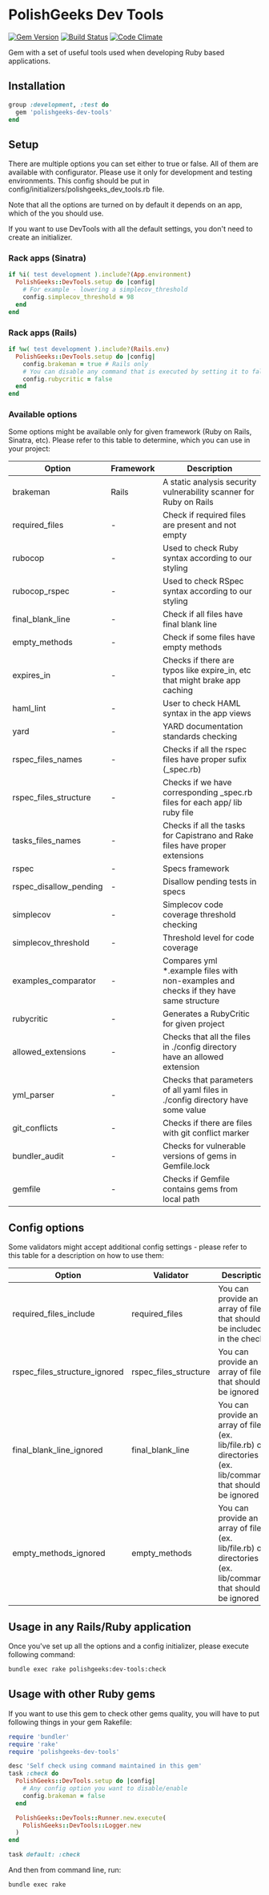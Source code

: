 # PolishGeeks Dev Tools

[![Gem Version](https://badge.fury.io/rb/polishgeeks-dev-tools.svg)](https://rubygems.org/gems/polishgeeks-dev-tools)
[![Build Status](https://api.travis-ci.org/polishgeeks/polishgeeks-dev-tools.svg)](https://travis-ci.org/polishgeeks/polishgeeks-dev-tools)
[![Code Climate](https://codeclimate.com/github/polishgeeks/polishgeeks-dev-tools/badges/gpa.svg)](https://codeclimate.com/github/polishgeeks/polishgeeks-dev-tools)

Gem with a set of useful tools used when developing Ruby based applications.

## Installation

```ruby
group :development, :test do
  gem 'polishgeeks-dev-tools'
end
```

## Setup

There are multiple options you can set either to true or false. All of them are available with configurator. Please use it only for development and testing environments. This config should be put in config/initializers/polishgeeks_dev_tools.rb file.

Note that all the options are turned on by default it depends on an app, which of the you should use.

If you want to use DevTools with all the default settings, you don't need to create an initializer.

### Rack apps (Sinatra)
```ruby
if %i( test development ).include?(App.environment)
  PolishGeeks::DevTools.setup do |config|
    # For example - lowering a simplecov_threshold
    config.simplecov_threshold = 98
  end
end
```
### Rack apps (Rails)
```ruby
if %w( test development ).include?(Rails.env)
  PolishGeeks::DevTools.setup do |config|
    config.brakeman = true # Rails only
    # You can disable any command that is executed by setting it to false
    config.rubycritic = false
  end
end
```

### Available options

Some options might be available only for given framework (Ruby on Rails, Sinatra, etc). Please refer to this table to
determine, which you can use in your project:

| Option                 | Framework | Description                                                                           |
|------------------------|-----------|---------------------------------------------------------------------------------------|
| brakeman               | Rails     | A static analysis security vulnerability scanner for Ruby on Rails                    |
| required_files         | -         | Check if required files are present and not empty                                     |
| rubocop                | -         | Used to check Ruby syntax according to our styling                                    |
| rubocop_rspec          | -         | Used to check RSpec syntax according to our styling                                   |
| final_blank_line       | -         | Check if all files have final blank line                                              |
| empty_methods          | -         | Check if some files have empty methods                                                |
| expires_in             | -         | Checks if there are typos like expire_in, etc that might brake app caching            |
| haml_lint              | -         | User to check HAML syntax in the app views                                            |
| yard                   | -         | YARD documentation standards checking                                                 |
| rspec_files_names      | -         | Checks if all the rspec files have proper sufix (_spec.rb)                            |
| rspec_files_structure  | -         | Checks if we have corresponding _spec.rb files for each app/ lib ruby file            |
| tasks_files_names      | -         | Checks if all the tasks for Capistrano and Rake files have proper extensions          |
| rspec                  | -         | Specs framework                                                                       |
| rspec_disallow_pending | -         | Disallow pending tests in specs                                                       |
| simplecov              | -         | Simplecov code coverage threshold checking                                            |
| simplecov_threshold    | -         | Threshold level for code coverage                                                     |
| examples_comparator    | -         | Compares yml *.example files with non-examples and checks if they have same structure |
| rubycritic             | -         | Generates a RubyCritic for given project                                              |
| allowed_extensions     | -         | Checks that all the files in ./config directory have an allowed extension             |
| yml_parser             | -         | Checks that parameters of all yaml files in ./config directory have some value        |
| git_conflicts          | -         | Checks if there are files with git conflict marker                                    |
| bundler_audit          | -         | Checks for vulnerable versions of gems in Gemfile.lock                                |
| gemfile                | -         | Checks if Gemfile contains gems from local path                                       |

## Config options

Some validators might accept additional config settings - please refer to this table for a description on how to use them:

| Option                        | Validator             | Description                                                                                                 |
|-------------------------------|-----------------------|-------------------------------------------------------------------------------------------------------------|
| required_files_include        | required_files        | You can provide an array of files that should be included in the check                                      |
| rspec_files_structure_ignored | rspec_files_structure | You can provide an array of files that should be ignored                                                    |
| final_blank_line_ignored      | final_blank_line      | You can provide an array of files (ex. lib/file.rb) or directories (ex. lib/command) that should be ignored |
| empty_methods_ignored         | empty_methods         | You can provide an array of files (ex. lib/file.rb) or directories (ex. lib/command) that should be ignored |

## Usage in any Rails/Ruby application

Once you've set up all the options and a config initializer, please execute following command:

```bash
bundle exec rake polishgeeks:dev-tools:check
```

## Usage with other Ruby gems

If you want to use this gem to check other gems quality, you will have to put following things in your gem Rakefile:

```ruby
require 'bundler'
require 'rake'
require 'polishgeeks-dev-tools'

desc 'Self check using command maintained in this gem'
task :check do
  PolishGeeks::DevTools.setup do |config|
    # Any config option you want to disable/enable
    config.brakeman = false
  end

  PolishGeeks::DevTools::Runner.new.execute(
    PolishGeeks::DevTools::Logger.new
  )
end

task default: :check
```

And then from command line, run:

```bash
bundle exec rake
```
